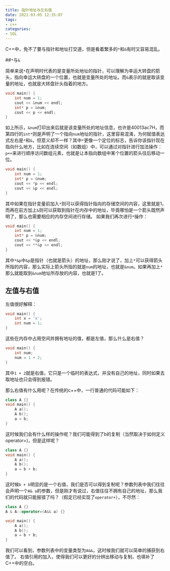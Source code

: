 ```yaml
---
title: 指针地址与左右值
date: 2021-03-05 12:35:07
tags:
- c++
categories:
- SQL
---
```


C++中，免不了要与指针和地址打交道，但是看着繁多的`*`和`&`有时又容易混乱。

##`*`与`&`

简单来说`*`在声明时代表的是变量所处地址的指针，可以理解为幸运大转盘的箭头，指向幸运大转盘的一个位置，也就是变量所处的地址。而`&`表示的就是取该变量的地址，也就是大转盘针头指着的地方。

``` c++
void main() {
    int num = 1;
    cout << &num << endl;
    int* p = &num;
    cout << p << endl;
}
```

如上所示，`&num`打印出来后就是该变量所处的地址信息，也许是40013ac7H，而第四行的`int*`则是声明了一个指向`num`地址的指针，这里容易混淆，为何赋值表达式左右是`*`和`&`，但意义却不一样？其中`*`更像一个定位的标志，告诉你该指针现在指向什么地方，比如在连续空间（如数组）中，可以通过对指针进行加法操作：`p++`来进行顺序访问数组元素，也就是让本指向数组中某个位置的箭头往后移动一位。

``` c++
void main() {
    int num = 1;
    int* p = &num;
    cout << *p << endl;
    cout << &p << endl;
}
```

其中如果在指针变量前加入`*`则可以获得指针指向的存储空间的内容，这里就是1，而再在前方加上`&`则可以获取到指针在内存中的地址，毕竟哪怕是一个箭头既然声明了，那么也需要相应的内存空间进行存储。
如果我们再次进行`*`操作：

``` c++
void main() {
    int num = 1;
    int* p = &num;
    cout << *&p << endl;
    cout << **&p << endl;
}
```

其中`*&p`中`&p`是指针（也就是箭头）的地址，那么刚才说了，加上`*`可以获得箭头所指的内容，那么实际上箭头所指的就是`num`的地址，也就是`&num`。如果再加上`*`那么就能取到`&num`地址所存放的内容，也就是1了。

## 左值与右值

左值很好解释：

```c++
void main() {
    int x = 'x';
    int num = 1;
}
```

这些在内存中占用空间并拥有地址的值，都是左值，那么什么是右值？

``` c++
void main() {
    int num;
    num = 1 + 2;
}
```

其中`1 + 2`就是右值，它只是一个临时的表达式，并没有自己的地址，同时如果去取地址也只会得到报错。

那么右值有什么用呢？在传统的c++中，一行普通的代码可能如下：

``` c++
class A {}
void main() {
    A a();
    A b();
    a = b;
}
```

这时候我们会有什么样的操作呢？我们可能得到了b的复制（当然取决于如何定义operator=)，但是这样呢？

``` c++
class A {}
void main() {
    A a();
    A b();
    a = b + b;
}
```

这时候`b + b`明显的是一个右值，我们是否可以得到复制呢？参数列表中我们往往会声明一个`A& a`的参数，但是刚才有说过，右值往往不拥有自己的地址，那么我们的代码就只能报错了吗？（假定已经实现了`operator+`），不尽然：

``` c++
class A {}
A & A::operator=(A&& a) {}

void main() {
    A a();
    A b();
    a = b + b;
}
```

我们可以看到，参数列表中的变量类型为`A&&`，这时候我们就可以简单的捕获到右值了。
右值引用的加入，使得我们可以更好的分辨出移动与复制，也填补了C++中的空白。